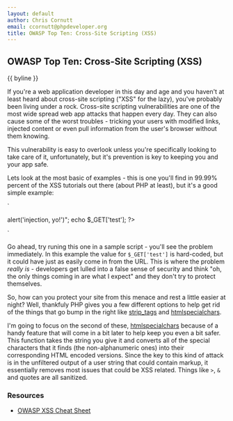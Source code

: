 ```yaml
---
layout: default
author: Chris Cornutt
email: ccornutt@phpdeveloper.org
title: OWASP Top Ten: Cross-Site Scripting (XSS)
---
```


OWASP Top Ten: Cross-Site Scripting (XSS)
--------------

{{ byline }}

If you're a web application developer in this day and age and you haven't at least heard
about cross-site scripting ("XSS" for the lazy), you've probably been living under a rock.
Cross-site scripting vulnerabilities are one of the most wide spread web app attacks
that happen every day. They can also cause some of the worst troubles - tricking your
users with modified links, injected content or even pull information from the user's 
browser without them knowing.

This vulnerability is easy to overlook unless you're specifically looking to take care
of it, unfortunately, but it's prevention is key to keeping you and your app safe.

Lets look at the most basic of examples - this is one you'll find in 99.99% percent of 
the XSS tutorials out there (about PHP at least), but it's a good simple example:

`
<?php
$_GET['test'] = "<script>alert('injection, yo!')</script>";
echo $_GET['test'];
?>
`

Go ahead, try runing this one in a sample script - you'll see the problem immediately. 
In this example the value for `$_GET['test']` is hard-coded, but it could have just as
easily come in from the URL. This is where the problem *really is* - developers get lulled 
into a false sense of security and think "oh, the only things coming in are what I expect"
and they don't try to protect themselves.

So, how can you protect your site from this menace and rest a little easier at night? Well,
thankfuly PHP gives you a few different options to help get rid of the things that go
bump in the right like [strip_tags](http://php.net/strip_tags) and 
[htmlspecialchars](http://php.net/htmlspecialchars).

I'm going to focus on the second of these, [htmlspecialchars](http://php.net/htmlspecialchars)
because of a handy feature that will come in a bit later to help keep you even a bit safer.
This function takes the string you give it and converts all of the special characters that it finds
(the non-alphanumeric ones) into their corresponding HTML encoded versions. Since the key
to this kind of attack is in the unfiltered output of a user string that could contain markup,
it essentially removes most issues that could be XSS related. Things like `>`, `&` and quotes are
all sanitized.

### Resources

* [OWASP XSS Cheat Sheet](https://www.owasp.org/index.php/XSS_(Cross_Site_Scripting)_Prevention_Cheat_Sheet)